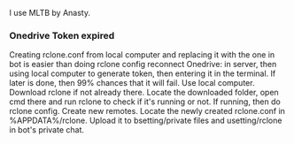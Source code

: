 I use MLTB by Anasty.

### Onedrive Token expired
Creating rclone.conf from local computer and replacing it with the one in bot is easier than doing rclone config reconnect Onedrive: in server, then using local computer to generate token, then entering it in the terminal. If later is done, then 99% chances that it will fail.
Use local computer.
Download rclone if not already there.
Locate the downloaded folder, open cmd there and run rclone to check if it's running or not.
If running, then do rclone config.
Create new remotes.
Locate the newly created rclone.conf in %APPDATA%/rclone.
Upload it to bsetting/private files and usetting/rclone in bot's private chat.